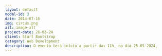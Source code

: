 ```yaml
---
layout: default
modal-id: 3
date: 2014-07-16
img: circus.png
alt: image-alt
project-date: 26-03-24
client: Start Bootstrap
category: Web Development
description: O evento terá início a partir das 11h, no dia 25-05-2024, na Chácara Cobezal.</br></br><b>Pratos</b> - Costelão e acompanhamentos</br><b>Bebibas</b> - Chopp, Refrigerantes e Água</br><b>Jogos</b> - Campeonato de Truco (Inscrição na hora ~ R$ 30,00 por dupla)</br></br><i>Alimentação e Bebidas inclusas no Ingresso</i>
---
```

